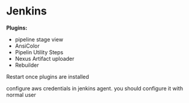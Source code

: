 # Jenkins

**Plugins:**
* pipeline stage view
* AnsiColor
* Pipelin Utility Steps
* Nexus Artifact uploader
* Rebuilder

Restart once plugins are installed

configure aws credentials in jenkins agent. you should configure it with normal user